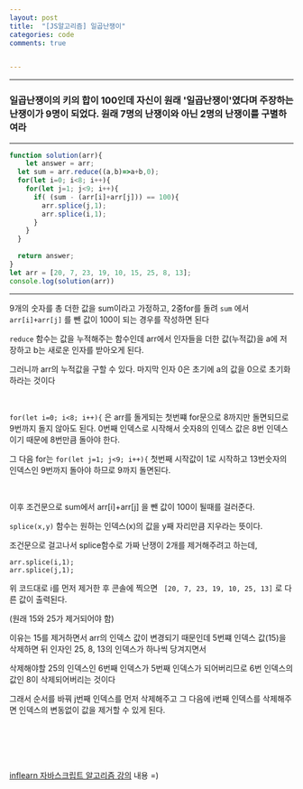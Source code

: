 ```yaml
---
layout: post
title:  "[JS알고리즘] 일곱난쟁이"
categories: code 
comments: true


---
```






---

### 일곱난쟁이의 키의 합이 100인데 자신이 원래 '일곱난쟁이'였다며 주장하는 난쟁이가 9명이 되었다. 원래 7명의 난쟁이와 아닌 2명의 난쟁이를 구별하여라

---

~~~javascript
function solution(arr){
	let answer = arr;
  let sum = arr.reduce((a,b)=>a+b,0);
  for(let i=0; i<8; i++){
    for(let j=1; j<9; i++){
      if( (sum - (arr[i]+arr[j])) == 100){
        arr.splice(j,1);
        arr.splice(i,1);
      }
    }
  }
  
  return answer;
}
let arr = [20, 7, 23, 19, 10, 15, 25, 8, 13];
console.log(solution(arr))
~~~





---

9개의 숫자를 총 더한 값을 sum이라고 가정하고, 2중for를 돌려 `sum` 에서 `arr[i]+arr[j]` 를 뺀 값이 100이 되는 경우를 작성하면 된다

`reduce` 함수는 값을 누적해주는 함수인데 arr에서 인자들을 더한 값(누적값)을 a에 저장하고 b는 새로운 인자를 받아오게 된다.

그러니까 arr의 누적값을 구할 수 있다. 마지막 인자 0은 초기에 a의 값을 0으로 초기화 하라는 것이다

<br>

`for(let i=0; i<8; i++){` 은 arr를 돌게되는 첫번쨰 for문으로 8까지만 돌면되므로 9번까지 돌지 않아도 된다. 0번째 인덱스로 시작해서 숫자8의 인덱스 값은 8번 인덱스이기 때문에 8번만큼 돌아야 한다.

그 다음 for는 `for(let j=1; j<9; i++){` 첫번째 시작값이 1로 시작하고 13번숫자의 인덱스인 9번까지 돌아야 하므로 9까지 돌면된다.

<br>

이후 조건문으로 sum에서 arr[i]+arr[j] 을 뺀 값이 100이 될때를 걸러준다.

`splice(x,y)` 함수는 원하는 인덱스(x)의 값을 y째 자리만큼 지우라는 뜻이다.

조건문으로 걸고나서 splice함수로 가짜 난쟁이 2개를 제거해주려고 하는데, 

~~~
arr.splice(i,1);
arr.splice(j,1);
~~~

위 코드대로 i를 먼저 제거한 후 콘솔에 찍으면 ` [20, 7, 23, 19, 10, 25, 13]` 로 다른 값이 출력된다.

(원래 15와 25가 제거되어야 함)

이유는 15를 제거하면서 arr의 인덱스 값이 변경되기 때문인데 5번쨰 인덱스 값(15)을 삭제하면 뒤 인자인 25, 8, 13의 인덱스가 하나씩 당겨지면서

삭제해야할 25의 인덱스인 6번째 인덱스가 5번째 인덱스가 되어버리므로 6번 인덱스의 값인 8이 삭제되어버리는 것이다 

그래서 순서를 바꿔 j번째 인덱스를 먼저 삭제해주고 그 다음에 i번째 인덱스를 삭제해주면 인덱스의 변동없이 값을 제거할 수 있게 된다.

<br>



<br> 





<br>

<br>

[inflearn 자바스크립트 알고리즘 강의](https://www.inflearn.com/course/%EC%9E%90%EB%B0%94%EC%8A%A4%ED%81%AC%EB%A6%BD%ED%8A%B8-%EC%95%8C%EA%B3%A0%EB%A6%AC%EC%A6%98-%EB%AC%B8%EC%A0%9C%ED%92%80%EC%9D%B4/dashboard) 내용 =)